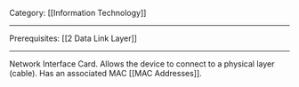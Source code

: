 Category: [[Information Technology]] 
___
Prerequisites: [[2 Data Link Layer]]
___
Network Interface Card. 
Allows the device to connect to a physical layer (cable). 
Has an associated MAC [[MAC Addresses]]. 